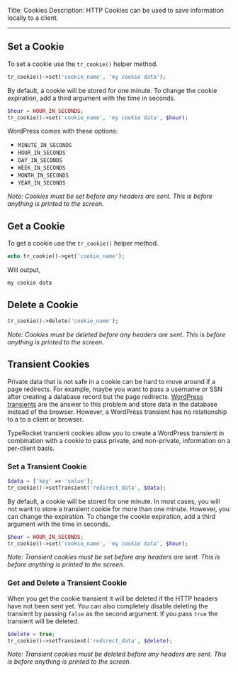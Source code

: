 Title: Cookies
Description: HTTP Cookies can be used to save information locally to a client.

---

## Set a Cookie

To set a cookie use the `tr_cookie()` helper method.

```php
tr_cookie()->set('cookie_name', 'my cookie data');
```

By default, a cookie will be stored for one minute. To change the cookie expiration, add a third argument with the time in seconds.

```php
$hour = HOUR_IN_SECONDS;
tr_cookie()->set('cookie_name', 'my cookie data', $hour);
```

WordPress comes with these options:

- `MINUTE_IN_SECONDS`
- `HOUR_IN_SECONDS`
- `DAY_IN_SECONDS`
- `WEEK_IN_SECONDS`
- `MONTH_IN_SECONDS`
- `YEAR_IN_SECONDS`

*Note: Cookies must be set before any headers are sent. This is before anything is printed to the screen.*

## Get a Cookie

To get a cookie use the `tr_cookie()` helper method.

```php
echo tr_cookie()->get('cookie_name');
```

Will output,

```
my cookie data
```

## Delete a Cookie

```php
tr_cookie()->delete('cookie_name');
```

*Note: Cookies must be deleted before any headers are sent. This is before anything is printed to the screen.*

## Transient Cookies

Private data that is not safe in a cookie can be hard to move around if a page redirects. For example, maybe you want to pass a username or SSN after creating a database record but the page redirects. [WordPress transients](https://codex.wordpress.org/Transients_API) are the answer to this problem and store data in the database instead of the browser. However, a WordPress transient has no relationship to a to a client or browser.

TypeRocket transient cookies allow you to create a WordPress transient in combination with a cookie to pass private, and non-private, information on a per-client basis.

### Set a Transient Cookie

```php
$data = ['key' => 'value'];
tr_cookie()->setTransient('redirect_data', $data);
```

By default, a cookie will be stored for one minute. In most cases, you will not want to store a transient cookie for more than one minute. However, you can change the expiration. To change the cookie expiration, add a third argument with the time in seconds.

```php
$hour = HOUR_IN_SECONDS;
tr_cookie()->set('cookie_name', 'my cookie data', $hour);
```

*Note: Transient cookies must be set before any headers are sent. This is before anything is printed to the screen.*

### Get and Delete a Transient Cookie

When you get the cookie transient it will be deleted if the HTTP headers have not been sent yet. You can also completely disable deleting the transient by passing `false` as the second argument. If you pass `true` the transient will be deleted.

```php
$delete = true;
tr_cookie()->setTransient('redirect_data', $delete);
```

*Note: Transient cookies must be deleted before any headers are sent. This is before anything is printed to the screen.*